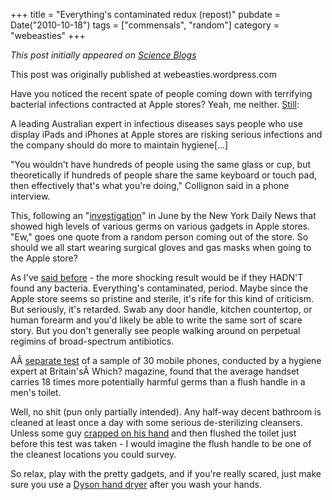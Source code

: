 +++
title = "Everything's contaminated redux (repost)"
pubdate = Date("2010-10-18")
tags = ["commensals", "random"]
category = "webeasties"
+++

_This post initially appeared on [Science Blogs](http://scienceblogs.com/webeasties)_

This post was originally published at webeasties.wordpress.com

Have you noticed the recent spate of people coming down with terrifying bacterial infections contracted at Apple stores? Yeah, me neither. [Still](http://www.smh.com.au/digital-life/tablets/apple-stores-teeming-with-germs-20101015-16n33.html):

A leading Australian expert in infectious diseases says people who use display iPads and iPhones at Apple stores are risking serious infections and the company should do more to maintain hygiene[...]

"You wouldn't have hundreds of people using the same glass or cup, but theoretically if hundreds of people share the same keyboard or touch pad, then effectively that's what you're doing," Collignon said in a phone interview.

This, following an "[investigation](http://www.nydailynews.com/tech_guide/2010/06/06/2010-06-06_its_appalling_news_tests_find_bacteria_on_ipad_demo_models.html)" in June by the New York Daily News that showed high levels of various germs on various gadgets in Apple stores. "Ew," goes one quote from a random person coming out of the store. So should we all start wearing surgical gloves and gas masks when going to the Apple store?

As I've [said before](http://webeasties.wordpress.com/2010/07/08/everythings-contaminated/) - the more shocking result would be if they HADN'T found any bacteria. Everything's contaminated, period. Maybe since the Apple store seems so pristine and sterile, it's rife for this kind of criticism. But seriously, it's retarded. Swab any door handle, kitchen countertop, or human forearm and you'd likely be able to write the same sort of scare story. But you don't generally see people walking around on perpetual regimins of broad-spectrum antibiotics.

AÂ [separate test](http://www.dailymail.co.uk/sciencetech/article-1298057/Mobile-phones-18-times-bacteria-toilet-handle.html) of a sample of 30 mobile phones, conducted by a hygiene expert at Britain'sÂ Which? magazine, found that the average handset carries 18 times more potentially harmful germs than a flush handle in a men's toilet.

Well, no shit (pun only partially intended). Any half-way decent bathroom is cleaned at least once a day with some serious de-sterilizing cleansers. Unless some guy [crapped on his hand](http://books.google.com/books?id=a5LPdCEZCK4C&pg=PA52&lpg=PA52&dq=george+carlin+wash+hands+when+I+shit+on+them&source=bl&ots=95Oa5tfyHT&sig=n2WBjNOo5uTVuX0w1v1OaCwZnLM&hl=en&ei=t5e8TIC0FMP-8AbszMziDw&sa=X&oi=book_result&ct=result&resnum=2&ved=0CBgQ6AEwAQ#v=onepage&q&f=false) and then flushed the toilet just before this test was taken - I would imagine the flush handle to be one of the cleanest locations you could survey.

So relax, play with the pretty gadgets, and if you're really scared, just make sure you use a [Dyson hand dryer](http://wp.me/pY69C-9D) after you wash your hands.

      
  

